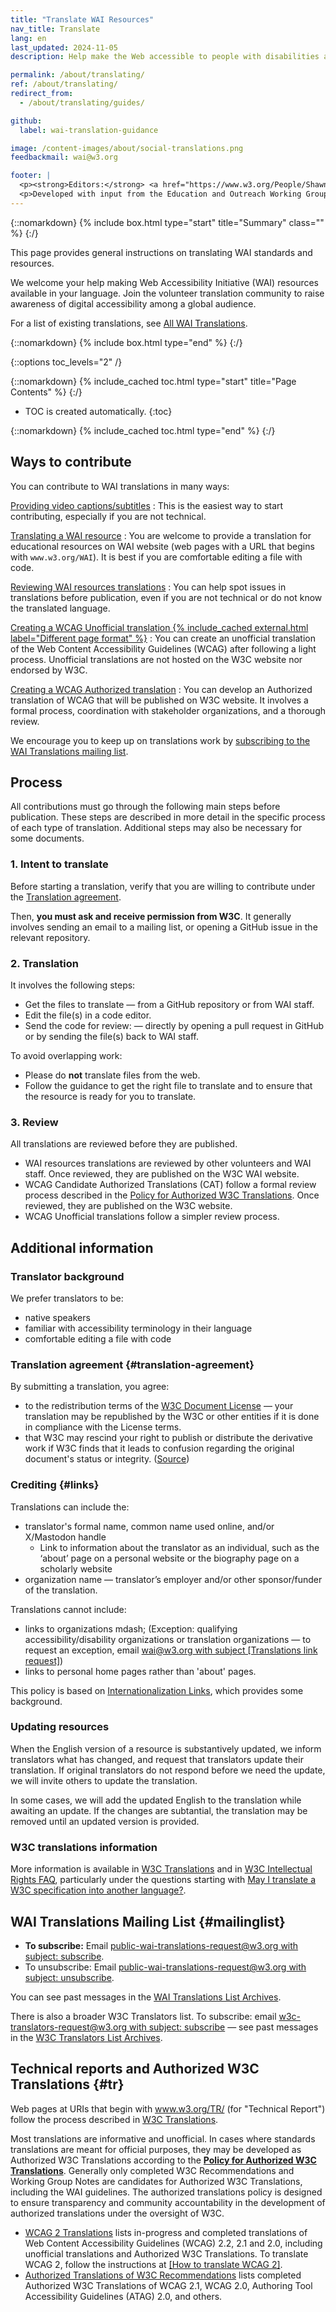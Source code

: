 ```yaml
---
title: "Translate WAI Resources"
nav_title: Translate
lang: en
last_updated: 2024-11-05
description: Help make the Web accessible to people with disabilities around the world. We appreciate your contributions to translating W3C WAI accessibility resources.

permalink: /about/translating/
ref: /about/translating/
redirect_from:
  - /about/translating/guides/

github:
  label: wai-translation-guidance

image: /content-images/about/social-translations.png
feedbackmail: wai@w3.org

footer: |
  <p><strong>Editors:</strong> <a href="https://www.w3.org/People/Shawn/">Shawn Lawton Henry</a> and Rémi Bétin.</p>
  <p>Developed with input from the Education and Outreach Working Group (<a href="https://www.w3.org/WAI/EO/">EOWG</a>). Developed with support from the <a href="https://www.w3.org/WAI/expand-access/">WAI Expanding Access project</a>, funded by the Ford Foundation. Updated as part of the <a href="https://www.w3.org/WAI/about/projects/wai-coop/">WAI-CooP project</a>, co-funded by the European Commission.</p>
---
```


{::nomarkdown}
{% include box.html type="start" title="Summary" class="" %}
{:/}

This page provides general instructions on translating WAI standards and resources.

We welcome your help making Web Accessibility Initiative (WAI) resources available in your language. Join the volunteer translation community to raise awareness of digital accessibility among a global audience.

For a list of existing translations, see [All WAI Translations](/translations/).

{::nomarkdown}
{% include box.html type="end" %}
{:/}

{::options toc_levels="2" /}

{::nomarkdown}
{% include_cached toc.html type="start" title="Page Contents" %}
{:/}

-   TOC is created automatically.
{:toc}

{::nomarkdown}
{% include_cached toc.html type="end" %}
{:/}


## Ways to contribute

You can contribute to WAI translations in many ways:

[Providing video captions/subtitles](/about/translating/resources/subtitles/)
: This is the easiest way to start contributing, especially if you are not technical.

[Translating a WAI resource](/about/translating/resources/)
: You are welcome to provide a translation for educational resources on WAI website (web pages with a URL that begins with `www.w3.org/WAI`). It is best if you are comfortable editing a file with code.

[Reviewing WAI resources translations](/about/translating/reviewing/)
: You can help spot issues in translations before publication, even if you are not technical or do not know the translated language.

[Creating a WCAG Unofficial translation {% include_cached external.html label="Different page format" %}](https://www.w3.org/Consortium/Translation/)
: You can create an unofficial translation of the Web Content Accessibility Guidelines (WCAG) after following a light process. Unofficial translations are not hosted on the W3C website nor endorsed by W3C.

[Creating a WCAG Authorized translation](/about/translating/wcag/)
: You can develop an Authorized translation of WCAG that will be published on W3C website. It involves a formal process, coordination with stakeholder organizations, and a thorough review.

We encourage you to keep up on translations work by [subscribing to the WAI Translations mailing list](mailto:public-wai-translations-request@w3.org?subject=subscribe).

## Process

All contributions must go through the following main steps before publication. These steps are described in more detail in the specific process of each type of translation. Additional steps may also be necessary for some documents.

### 1. Intent to translate

Before starting a translation, verify that you are willing to contribute under the [Translation agreement](#translation-agreement). 

Then, **you must ask and receive permission from W3C**. It generally involves sending an email to a mailing list, or opening a GitHub issue in the relevant repository.

### 2. Translation

It involves the following steps:

- Get the files to translate &mdash; from a GitHub repository or from WAI staff.
- Edit the file(s) in a code editor.
- Send the code for review: &mdash; directly by opening a pull request in GitHub or by sending the file(s) back to WAI staff.

To avoid overlapping work:

* Please do **not** translate files from the web.
* Follow the guidance to get the right file to translate and to ensure that the resource is ready for you to translate.

### 3. Review

All translations are reviewed before they are published.
- WAI resources translations are reviewed by other volunteers and WAI staff. Once reviewed, they are published on the W3C WAI website.
- WCAG Candidate Authorized Translations (CAT) follow a formal review process described in the [Policy for Authorized W3C Translations](https://www.w3.org/2005/02/TranslationPolicy.html). Once reviewed, they are published on the W3C website.
- WCAG Unofficial translations follow a simpler review process.

## Additional information

### Translator background

We prefer translators to be:
* native speakers
* familiar with accessibility terminology in their language
* comfortable editing a file with code

### Translation agreement {#translation-agreement}

By submitting a translation, you agree:
* to the redistribution terms of the [W3C Document License](https://www.w3.org/copyright/document-license-2023/) &mdash; your translation may be republished by the W3C or other entities if it is done in compliance with the License terms.
* that W3C may rescind your right to publish or distribute the derivative work if W3C finds that it leads to confusion regarding the original document's status or integrity. ([Source](https://www.w3.org/copyright/intellectual-rights/#translate))

### Crediting {#links}

Translations can include the:
* translator's formal name, common name used online, and/or X/Mastodon handle
  * Link to information about the translator as an individual, such as the ‘about’ page on a personal website or the biography page on a scholarly website
* organization name &mdash; translator’s employer and/or other sponsor/funder of the translation.

Translations cannot include:
* links to organizations mdash; (Exception: qualifying accessibility/disability organizations or translation organizations &mdash; to request an exception, email [wai@w3.org with subject [Translations link request]](mailto:wai@w3.org?subject=%5BTranslations%20link%20request%5D))
* links to personal home pages rather than 'about' pages.

This policy is based on [Internationalization Links](https://www.w3.org/International/i18n-drafts/pages/translation.html#linkingrules), which provides some background.

### Updating resources

When the English version of a resource is substantively updated, we inform translators what has changed, and request that translators update their translation. If original translators do not respond before we need the update, we will invite others to update the translation.

In some cases, we will add the updated English to the translation while awaiting an update. If the changes are subtantial, the translation may be removed until an updated version is provided.

### W3C translations information

More information is available in [W3C Translations](https://www.w3.org/Consortium/Translation/) and in [W3C Intellectual Rights FAQ](https://www.w3.org/copyright/intellectual-rights/), particularly under the questions starting with [May I translate a W3C specification into another language?](https://www.w3.org/copyright/intellectual-rights/#translate).

## WAI Translations Mailing List {#mailinglist}

* **To subscribe:** Email [public-wai-translations-request@w3.org with subject: subscribe](mailto:public-wai-translations-request@w3.org?subject=subscribe).
* To unsubscribe: Email [public-wai-translations-request@w3.org with subject: unsubscribe](mailto:mailto:public-wai-translations-request@w3.org?subject=unsubscribe).

You can see past messages in the [WAI Translations List Archives](https://lists.w3.org/Archives/Public/public-wai-translations/).

There is also a broader W3C Translators list. To subscribe: email [w3c-translators-request@w3.org with subject: subscribe](mailto:w3c-translators-request@w3.org?subject=subscribe) &mdash; see past messages in the [W3C Translators List Archives](https://lists.w3.org/Archives/Public/w3c-translators/).

## Technical reports and Authorized W3C Translations {#tr}

Web pages at URIs that begin with www.w3.org/TR/ (for "Technical Report") follow the process described in [W3C Translations](https://www.w3.org/Consortium/Translation/).

Most translations are informative and unofficial. In cases where standards translations are meant for official purposes, they may be developed as Authorized W3C Translations according to the **[Policy for Authorized W3C Translations](https://www.w3.org/2005/02/TranslationPolicy.html)**. Generally only completed W3C Recommendations and Working Group Notes are candidates for Authorized W3C Translations, including the WAI guidelines. The authorized translations policy is designed to ensure transparency and community accountability in the development of authorized translations under the oversight of W3C.

* [WCAG 2 Translations](/standards-guidelines/wcag/translations/) lists in-progress and completed translations of Web Content Accessibility Guidelines (WCAG) 2.2, 2.1 and 2.0, including unofficial translations and Authorized W3C Translations. To translate WCAG 2, follow the instructions at [[How to translate WCAG 2]](/about/translating/wcag/).
* [Authorized Translations of W3C Recommendations](https://www.w3.org/Translations/authorized.html) lists completed Authorized W3C Translations of WCAG 2.1, WCAG 2.0, Authoring Tool Accessibility Guidelines (ATAG) 2.0, and others.